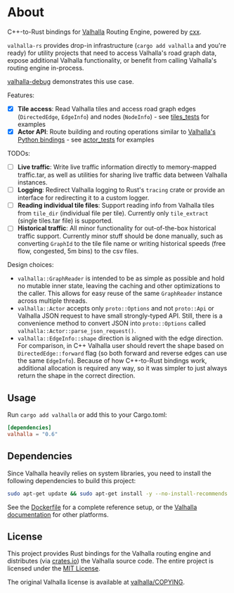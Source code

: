 # About

C++-to-Rust bindings for [Valhalla](https://github.com/valhalla/valhalla) Routing Engine, powered by [cxx](http://cxx.rs).

`valhalla-rs` provides drop-in infrastructure (`cargo add valhalla` and you're ready) for utility projects that need to access Valhalla's road graph data, expose additional Valhalla functionality, or benefit from calling Valhalla's routing engine in-process.

[valhalla-debug](https://github.com/kinkard/valhalla-debug) demonstrates this use case.

Features:

- [x] **Tile access**: Read Valhalla tiles and access road graph edges (`DirectedEdge`, `EdgeInfo`) and nodes (`NodeInfo`) - see [tiles_tests](tests/tiles_test.rs) for examples
- [x] **Actor API**: Route building and routing operations similar to [Valhalla's Python bindings](https://github.com/valhalla/valhalla/blob/master/src/bindings/python/examples/actor_examples.ipynb) - see [actor_tests](tests/actor_test.rs) for examples

TODOs:

- [ ] **Live traffic**: Write live traffic information directly to memory-mapped traffic.tar, as well as utilities for sharing live traffic data between Valhalla instances.
- [ ] **Logging**: Redirect Valhalla logging to Rust's `tracing` crate or provide an interface for redirecting it to a custom logger.
- [ ] **Reading individual tile files**: Support reading info from Valhalla tiles from `tile_dir` (individual file per tile). Currently only `tile_extract` (single tiles.tar file) is supported.
- [ ] **Historical traffic**: All minor functionality for out-of-the-box historical traffic support. Currently minor stuff should be done manually, such as converting `GraphId` to the tile file name or writing historical speeds (free flow, congested, 5m bins) to the csv files.

Design choices:

- `valhalla::GraphReader` is intended to be as simple as possible and hold no mutable inner state, leaving the caching and other optimizations to the caller. This allows for easy reuse of the same `GraphReader` instance across multiple threads.
- `valhalla::Actor` accepts only `proto::Options` and not `proto::Api` or Valhalla JSON request to have small strongly-typed API. Still, there is a convenience method to convert JSON into `proto::Options` called `valhalla::Actor::parse_json_request()`.
- `valhalla::EdgeInfo::shape` direction is aligned with the edge direction. For comparison, in C++ Valhalla user should revert the shape based on `DirectedEdge::forward` flag (so both forward and reverse edges can use the same `EdgeInfo`). Because of how C++-to-Rust bindings work, additional allocation is required any way, so it was simpler to just always return the shape in the correct direction.

## Usage

Run `cargo add valhalla` or add this to your Cargo.toml:

```toml
[dependencies]
valhalla = "0.6"
```

## Dependencies

Since Valhalla heavily relies on system libraries, you need to install the following dependencies to build this project:

```sh
sudo apt-get update && sudo apt-get install -y --no-install-recommends clang pkg-config build-essential cmake libboost-dev liblz4-dev libprotobuf-dev protobuf-compiler zlib1g-dev
```

See the [Dockerfile](Dockerfile) for a complete reference setup, or the [Valhalla documentation](https://valhalla.github.io/valhalla/building/#platform-specific-builds) for other platforms.

## License

This project provides Rust bindings for the Valhalla routing engine and distributes (via [crates.io](https://crates.io/crates/valhalla)) the Valhalla source code. The entire project is licensed under the [MIT License](LICENSE).

The original Valhalla license is available at [valhalla/COPYING](https://github.com/valhalla/valhalla/blob/master/COPYING).
